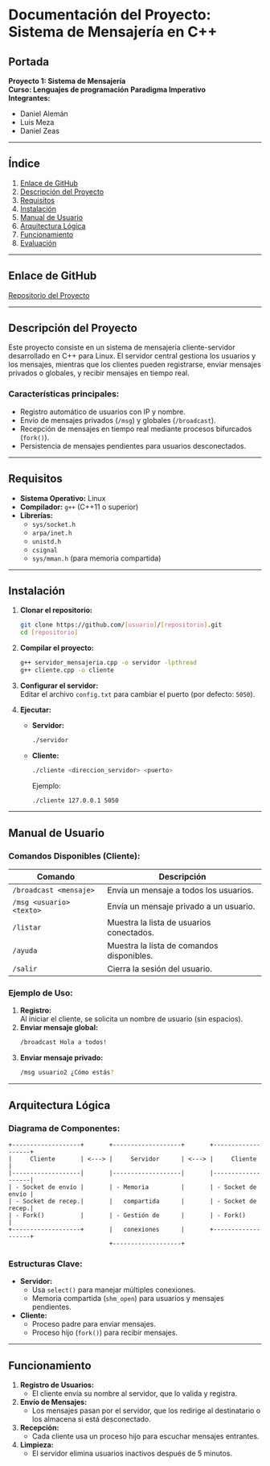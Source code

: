 # Documentación del Proyecto: Sistema de Mensajería en C++

## Portada

**Proyecto 1: Sistema de Mensajería**  
**Curso: Lenguajes de programación** 
**Paradigma Imperativo**  
**Integrantes:**

- Daniel Alemán
- Luis Meza
- Daniel Zeas

---

## Índice

1. [Enlace de GitHub](#enlace-de-github)
2. [Descripción del Proyecto](#descripción-del-proyecto)
3. [Requisitos](#requisitos)
4. [Instalación](#instalación)
5. [Manual de Usuario](#manual-de-usuario)
6. [Arquitectura Lógica](#arquitectura-lógica)
7. [Funcionamiento](#funcionamiento)
8. [Evaluación](#evaluación)

---

## Enlace de GitHub

[Repositorio del Proyecto](https://github.com/[usuario]/[repositorio])

---

## Descripción del Proyecto

Este proyecto consiste en un sistema de mensajería cliente-servidor desarrollado en C++ para Linux. El servidor central gestiona los usuarios y los mensajes, mientras que los clientes pueden registrarse, enviar mensajes privados o globales, y recibir mensajes en tiempo real.

### Características principales:

- Registro automático de usuarios con IP y nombre.
- Envío de mensajes privados (`/msg`) y globales (`/broadcast`).
- Recepción de mensajes en tiempo real mediante procesos bifurcados (`fork()`).
- Persistencia de mensajes pendientes para usuarios desconectados.

---

## Requisitos

- **Sistema Operativo:** Linux
- **Compilador:** `g++` (C++11 o superior)
- **Librerías:**
  - `sys/socket.h`
  - `arpa/inet.h`
  - `unistd.h`
  - `csignal`
  - `sys/mman.h` (para memoria compartida)

---

## Instalación

1. **Clonar el repositorio:**

   ```bash
   git clone https://github.com/[usuario]/[repositorio].git
   cd [repositorio]
   ```

2. **Compilar el proyecto:**

   ```bash
   g++ servidor_mensajeria.cpp -o servidor -lpthread
   g++ cliente.cpp -o cliente
   ```

3. **Configurar el servidor:**  
   Editar el archivo `config.txt` para cambiar el puerto (por defecto: `5050`).

4. **Ejecutar:**
   - **Servidor:**
     ```bash
     ./servidor
     ```
   - **Cliente:**
     ```bash
     ./cliente <direccion_servidor> <puerto>
     ```
     Ejemplo:
     ```bash
     ./cliente 127.0.0.1 5050
     ```

---

## Manual de Usuario

### Comandos Disponibles (Cliente):

| Comando                  | Descripción                               |
| ------------------------ | ----------------------------------------- |
| `/broadcast <mensaje>`   | Envía un mensaje a todos los usuarios.    |
| `/msg <usuario> <texto>` | Envía un mensaje privado a un usuario.    |
| `/listar`                | Muestra la lista de usuarios conectados.  |
| `/ayuda`                 | Muestra la lista de comandos disponibles. |
| `/salir`                 | Cierra la sesión del usuario.             |

### Ejemplo de Uso:

1. **Registro:**  
   Al iniciar el cliente, se solicita un nombre de usuario (sin espacios).
2. **Enviar mensaje global:**
   ```bash
   /broadcast Hola a todos!
   ```
3. **Enviar mensaje privado:**
   ```bash
   /msg usuario2 ¿Cómo estás?
   ```

---

## Arquitectura Lógica

### Diagrama de Componentes:

```
+-------------------+       +-------------------+       +-------------------+
|     Cliente       | <---> |     Servidor      | <---> |     Cliente       |
|-------------------|       |-------------------|       |-------------------|
| - Socket de envío |       | - Memoria         |       | - Socket de envío |
| - Socket de recep.|       |   compartida      |       | - Socket de recep.|
| - Fork()          |       | - Gestión de      |       | - Fork()          |
+-------------------+       |   conexiones      |       +-------------------+
                            +-------------------+
```

### Estructuras Clave:

- **Servidor:**
  - Usa `select()` para manejar múltiples conexiones.
  - Memoria compartida (`shm_open`) para usuarios y mensajes pendientes.
- **Cliente:**
  - Proceso padre para enviar mensajes.
  - Proceso hijo (`fork()`) para recibir mensajes.

---

## Funcionamiento

1. **Registro de Usuarios:**
   - El cliente envía su nombre al servidor, que lo valida y registra.
2. **Envío de Mensajes:**
   - Los mensajes pasan por el servidor, que los redirige al destinatario o los almacena si está desconectado.
3. **Recepción:**
   - Cada cliente usa un proceso hijo para escuchar mensajes entrantes.
4. **Limpieza:**
   - El servidor elimina usuarios inactivos después de 5 minutos.

